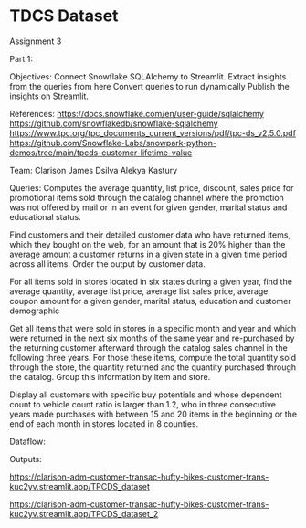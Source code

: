 # TDCS Dataset 

Assignment 3

Part 1:

Objectives:
Connect Snowflake SQLAlchemy to Streamlit. 
Extract insights from the queries from here
Convert queries to run dynamically
Publish the insights on Streamlit.

References:
https://docs.snowflake.com/en/user-guide/sqlalchemy
https://github.com/snowflakedb/snowflake-sqlalchemy
https://www.tpc.org/tpc_documents_current_versions/pdf/tpc-ds_v2.5.0.pdf
https://github.com/Snowflake-Labs/snowpark-python-demos/tree/main/tpcds-customer-lifetime-value

Team:
Clarison James Dsilva
Alekya Kastury

Queries: 
Computes the average quantity, list price, discount, sales price for promotional items sold through the catalog channel where the promotion was not offered by mail or in an event for given gender, marital status and educational status.

 Find customers and their detailed customer data who have returned items, which they bought on the web, for an amount that is 20% higher than the average amount a customer returns in a given state in a given time period across all items. Order the output by customer data.

For all items sold in stores located in six states during a given year, find the average quantity, average list price, average list sales price, average coupon amount for a given gender, marital status, education and customer demographic

Get all items that were sold in stores in a specific month and year and which were returned in the next six months of the same year and re-purchased by the returning customer afterward through the catalog sales channel in the following three years. For those these items, compute the total quantity sold through the store, the quantity returned and the quantity purchased through the catalog. Group this information by item and store.

Display all customers with specific buy potentials and whose dependent count to vehicle count ratio is larger than 1.2, who in three consecutive years made purchases with between 15 and 20 items in the beginning or the end of each month in stores located in 8 counties.

Dataflow:





Outputs:










https://clarison-adm-customer-transac-hufty-bikes-customer-trans-kuc2yv.streamlit.app/TPCDS_dataset

https://clarison-adm-customer-transac-hufty-bikes-customer-trans-kuc2yv.streamlit.app/TPCDS_dataset_2


